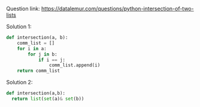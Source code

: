 Question link: https://datalemur.com/questions/python-intersection-of-two-lists


Solution 1:
```py
def intersection(a, b):
    comm_list = []
    for i in a:
        for j in b:
            if i == j:
                comm_list.append(i)
    return comm_list

```

Solution 2:
```py
def intersection(a,b):
  return list(set(a)& set(b))
```